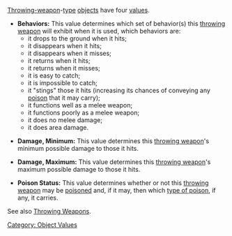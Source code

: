 [Throwing-weapon](:Category:_Throwing_Weapons "wikilink")-[type](:Category:_Object_Types "wikilink")
[objects](:Category:_Objects "wikilink") have four
[values](:Category:_Object_Values "wikilink").

-   **Behaviors:** This value determines which set of behavior(s) this
    [throwing weapon](:Category:_Throwing_Weapons "wikilink") will
    exhibit when it is used, which behaviors are:
    -   it drops to the ground when it hits;
    -   it disappears when it hits;
    -   it disappears when it misses;
    -   it returns when it hits;
    -   it returns when it misses;
    -   it is easy to catch;
    -   it is impossible to catch;
    -   it "stings" those it hits (increasing its chances of conveying
        any [poison](:Category:_Poisons "wikilink") that it may carry);
    -   it functions well as a melee weapon;
    -   it functions poorly as a melee weapon;
    -   it does no melee damage;
    -   it does area damage.

<!-- -->

-   **Damage, Minimum:** This value determines this [throwing
    weapon](:Category:_Throwing_Weapons "wikilink")'s minimum possible
    damage to those it hits.

<!-- -->

-   **Damage, Maximum:** This value determines this [throwing
    weapon](:Category:_Throwing_Weapons "wikilink")'s maximum possible
    damage to those it hits.

<!-- -->

-   **Poison Status:** This value determines whether or not this
    [throwing weapon](:Category:_Throwing_Weapons "wikilink") may be
    [poisoned](Poison_(command) "wikilink") and, if it may, then which
    [type of poison](:Category:_Poisons "wikilink"), if any, it carries.

See also [Throwing Weapons](:Category:_Throwing_Weapons "wikilink").

[Category: Object Values](Category:_Object_Values "wikilink")
